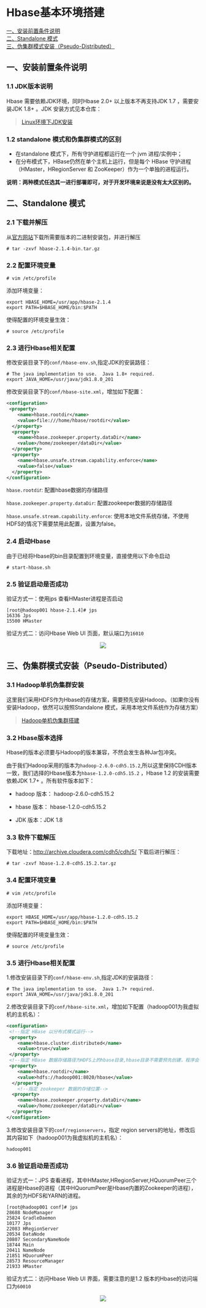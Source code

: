 # Hbase基本环境搭建

<nav>
<a href="#一安装前置条件说明">一、安装前置条件说明</a><br/>
<a href="#二Standalone-模式">二、Standalone 模式</a><br/>
<a href="#三伪集群模式安装Pseudo-Distributed">三、伪集群模式安装（Pseudo-Distributed）</a><br/>
</nav>

## 一、安装前置条件说明

### 1.1 JDK版本说明

Hbase 需要依赖JDK环境，同时Hbase 2.0+ 以上版本不再支持JDK 1.7 ，需要安装JDK 1.8+ 。JDK 安装方式见本仓库：

> [Linux环境下JDK安装](https://github.com/heibaiying/BigData-Notes/blob/master/notes/installation/Linux下JDK安装.md)

### 1.2 standalone 模式和伪集群模式的区别

+ 在standalone 模式下，所有守护进程都运行在一个 jvm 进程/实例中；
+ 在分布模式下，HBase仍然在单个主机上运行，但是每个 HBase 守护进程（HMaster，HRegionServer 和 ZooKeeper）作为一个单独的进程运行。

**说明：两种模式任选其一进行部署即可，对于开发环境来说是没有太大区别的。**



## 二、Standalone 模式

### 2.1 下载并解压

从[官方网站](https://hbase.apache.org/downloads.html)下载所需要版本的二进制安装包，并进行解压

```shell
# tar -zxvf hbase-2.1.4-bin.tar.gz
```

### 2.2 配置环境变量

```shell
# vim /etc/profile
```

添加环境变量：

```shell
export HBASE_HOME=/usr/app/hbase-2.1.4
export PATH=$HBASE_HOME/bin:$PATH
```

使得配置的环境变量生效：

```shell
# source /etc/profile
```

### 2.3 进行Hbase相关配置

修改安装目录下的`conf/hbase-env.sh`,指定JDK的安装路径：

```shell
# The java implementation to use.  Java 1.8+ required.
export JAVA_HOME=/usr/java/jdk1.8.0_201
```

修改安装目录下的`conf/hbase-site.xml`，增加如下配置：

```xml
<configuration>
 <property>
    <name>hbase.rootdir</name>
    <value>file:///home/hbase/rootdir</value>
  </property>
  <property>
    <name>hbase.zookeeper.property.dataDir</name>
    <value>/home/zookeeper/dataDir</value>
  </property>
  <property>
    <name>hbase.unsafe.stream.capability.enforce</name>
    <value>false</value>
  </property>
</configuration>
```

`hbase.rootdi`r: 配置hbase数据的存储路径

`hbase.zookeeper.property.dataDir`: 配置zookeeper数据的存储路径

`hbase.unsafe.stream.capability.enforce`: 使用本地文件系统存储，不使用HDFS的情况下需要禁用此配置，设置为false。

### 2.4 启动Hbase

由于已经将Hbase的bin目录配置到环境变量，直接使用以下命令启动

```shell
# start-hbase.sh
```

### 2.5 验证启动是否成功

验证方式一：使用jps 查看HMaster进程是否启动

```
[root@hadoop001 hbase-2.1.4]# jps
16336 Jps
15500 HMaster
```

验证方式二：访问Hbase Web UI 页面，默认端口为`16010`

<div align="center"> <img src="https://github.com/heibaiying/BigData-Notes/blob/master/pictures/hbase-web-ui.png"/> </div>



## 三、伪集群模式安装（Pseudo-Distributed）

### 3.1 Hadoop单机伪集群安装

这里我们采用HDFS作为Hbase的存储方案，需要预先安装Hadoop。（如果你没有安装Hadoop，依然可以按照Standalone 模式，采用本地文件系统作为存储方案）

> [Hadoop单机伪集群搭建](https://github.com/heibaiying/BigData-Notes/blob/master/notes/installation/Hadoop单机版本环境搭建.md)

### 3.2 Hbase版本选择

Hbase的版本必须要与Hadoop的版本兼容，不然会发生各种Jar包冲突。

由于我们Hadoop采用的版本为`hadoop-2.6.0-cdh5.15.2`,所以这里保持CDH版本一致，我们选择的Hbase版本为`hbase-1.2.0-cdh5.15.2` ，Hbase 1.2 的安装需要依赖JDK 1.7+ 。所有软件版本如下：

+ hadoop 版本： hadoop-2.6.0-cdh5.15.2

+ hbase 版本： hbase-1.2.0-cdh5.15.2

+ JDK 版本：JDK 1.8



### 3.3 软件下载解压

下载地址：http://archive.cloudera.com/cdh5/cdh/5/    下载后进行解压：

```shell
# tar -zxvf hbase-1.2.0-cdh5.15.2.tar.gz
```



### 3.4 配置环境变量
```shell
# vim /etc/profile
```

添加环境变量：

```shell
export HBASE_HOME=/usr/app/hbase-1.2.0-cdh5.15.2
export PATH=$HBASE_HOME/bin:$PATH
```

使得配置的环境变量生效：

```shell
# source /etc/profile
```




### 3.5 进行Hbase相关配置

1.修改安装目录下的`conf/hbase-env.sh`,指定JDK的安装路径：

```shell
# The java implementation to use.  Java 1.7+ required.
export JAVA_HOME=/usr/java/jdk1.8.0_201
```

2.修改安装目录下的`conf/hbase-site.xml`，增加如下配置（hadoop001为我虚拟机的主机名）：

```xml
<configuration>
 <!--指定 HBase 以分布式模式运行-->   
 <property>
    <name>hbase.cluster.distributed</name>
    <value>true</value>
 </property>
 <!--指定 HBase 数据存储路径为HDFS上的hbase目录,hbase目录不需要预先创建，程序会自动创建-->   
 <property>
    <name>hbase.rootdir</name>
    <value>hdfs://hadoop001:8020/hbase</value>
  </property>
    <!--指定 zookeeper 数据的存储位置-->   
  <property>
    <name>hbase.zookeeper.property.dataDir</name>
    <value>/home/zookeeper/dataDir</value>
  </property>
</configuration>
```

3.修改安装目录下的`conf/regionservers`，指定 region  servers的地址，修改后其内容如下（hadoop001为我虚拟机的主机名）：

```shell
hadoop001
```



### 3.6 验证启动是否成功

验证方式一：JPS 查看进程，其中HMaster,HRegionServer,HQuorumPeer三个进程是Hbase的进程（其中HQuorumPeer是Hbase内置的Zookeeper的进程），其余的为HDFS和YARN的进程。

```shell
[root@hadoop001 conf]# jps
28688 NodeManager
25824 GradleDaemon
10177 Jps
22083 HRegionServer
20534 DataNode
20807 SecondaryNameNode
18744 Main
20411 NameNode
21851 HQuorumPeer
28573 ResourceManager
21933 HMaster
```

验证方式二：访问Hbase Web UI 界面，需要注意的是1.2 版本的Hbase的访问端口为`60010`

<div align="center"> <img src="https://github.com/heibaiying/BigData-Notes/blob/master/pictures/hbase-60010.png"/> </div>